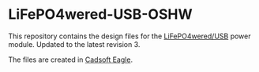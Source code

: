 # LiFePO4wered-USB-OSHW

This repository contains the design files for the [LiFePO4wered/USB](http://lifepo4wered.com) power module.
Updated to the latest revision 3.

The files are created in [Cadsoft Eagle](http://www.cadsoftusa.com/eagle-pcb-design-software/).
